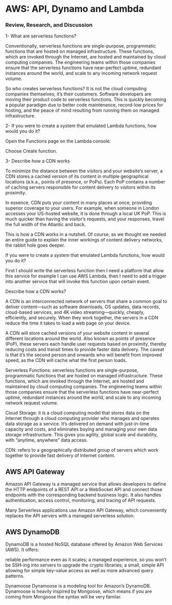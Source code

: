 # AWS: API, Dynamo and Lambda

### Review, Research, and Discussion


1- What are serverless functions?

Conventionally, serverless functions are single-purpose, programmatic functions that are hosted on managed infrastructure. These functions, which are invoked through the Internet, are hosted and maintained by cloud computing companies. The engineering teams within those companies ensure that the serverless functions have near-perfect uptime, redundant instances around the world, and scale to any incoming network request volume.

So who creates serverless functions? It is not the cloud computing companies themselves; it’s their customers. Software developers are moving their product code to serverless functions. This is quickly becoming a popular paradigm due to better code maintenance, record-low prices for hosting, and the peace of mind resulting from running them on managed infrastructure.

2- If you were to create a system that emulated Lambda functions, how would you do it?

Open the Functions page on the Lambda console.

Choose Create function.

3- Describe how a CDN works

To minimize the distance between the visitors and your website’s server, a CDN stores a cached version of its content in multiple geographical locations (a.k.a., points of presence, or PoPs). Each PoP contains a number of caching servers responsible for content delivery to visitors within its proximity.

In essence, CDN puts your content in many places at once, providing superior coverage to your users. For example, when someone in London accesses your US-hosted website, it is done through a local UK PoP. This is much quicker than having the visitor’s requests, and your responses, travel the full width of the Atlantic and back.

This is how a CDN works in a nutshell. Of course, as we thought we needed an entire guide to explain the inner workings of content delivery networks, the rabbit hole goes deeper.


If you were to create a system that emulated Lambda functions, how would you do it?

First I should write the serverless function then I need a platform that allow this service for example I can use AWS Lambda, then I need to add a trigger into another service that will invoke this function upon certain event.

Describe how a CDN works?

A CDN is an interconnected network of servers that share a common goal to deliver content—such as software downloads, OS updates, data records, cloud-based services, and 4K video streaming—quickly, cheaply, efficiently, and securely. When they work together, the servers in a CDN reduce the time it takes to load a web page on your device.

A CDN will store cached versions of your website content in several different locations around the world. Also known as points of presence (PoP), these servers each handle user requests based on proximity, thereby reducing costs and transit times to provide faster data delivery. The caveat is that it’s the second person and onwards who will benefit from improved speed, as the CDN will cache what the first person loads.

Serverless Functions: serverless functions are single-purpose, programmatic functions that are hosted on managed infrastructure. These functions, which are invoked through the Internet, are hosted and maintained by cloud computing companies. The engineering teams within those companies ensure that the serverless functions have near-perfect uptime, redundant instances around the world, and scale to any incoming network request volume.

Cloud Storage: it is a cloud computing model that stores data on the Internet through a cloud computing provider who manages and operates data storage as a service. It’s delivered on demand with just-in-time capacity and costs, and eliminates buying and managing your own data storage infrastructure. This gives you agility, global scale and durability, with “anytime, anywhere” data access.

CDN: refers to a geographically distributed group of servers which work together to provide fast delivery of Internet content.

## AWS API Gateway
Amazon API Gateway is a managed service that allows developers to define the HTTP endpoints of a REST API or a WebSocket API and connect those endpoints with the corresponding backend business logic. It also handles authentication, access control, monitoring, and tracing of API requests.

Many Serverless applications use Amazon API Gateway, which conveniently replaces the API servers with a managed serverless solution.

## AWS DynamoDB
DynamoDB is a hosted NoSQL database offered by Amazon Web Services (AWS). It offers:

reliable performance even as it scales; a managed experience, so you won’t be SSH-ing into servers to upgrade the crypto libraries; a small, simple API allowing for simple key-value access as well as more advanced query patterns.

Dynamoose
Dynamoose is a modeling tool for Amazon’s DynamoDB. Dynamoose is heavily inspired by Mongoose, which means if you are coming from Mongoose the syntax will be very familar.